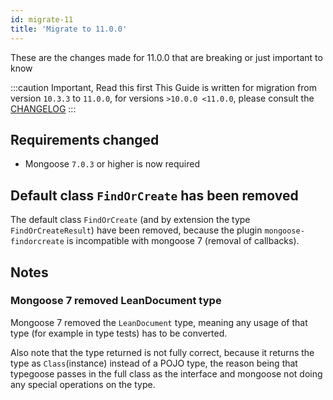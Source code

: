 ```yaml
---
id: migrate-11
title: 'Migrate to 11.0.0'
---
```


These are the changes made for 11.0.0 that are breaking or just important to know

:::caution Important, Read this first
This Guide is written for migration from version `10.3.3` to `11.0.0`, for versions `>10.0.0 <11.0.0`, please consult the [CHANGELOG](https://github.com/typegoose/typegoose/blob/master/CHANGELOG.md)
:::

## Requirements changed

- Mongoose `7.0.3` or higher is now required

## Default class `FindOrCreate` has been removed

The default class `FindOrCreate` (and by extension the type `FindOrCreateResult`) have been removed, because the plugin `mongoose-findorcreate` is incompatible with mongoose 7 (removal of callbacks).

## Notes

### Mongoose 7 removed LeanDocument type

Mongoose 7 removed the `LeanDocument` type, meaning any usage of that type (for example in type tests) has to be converted.

Also note that the type returned is not fully correct, because it returns the type as `Class`(instance) instead of a POJO type, the reason being that typegoose passes in the full class as the interface and mongoose not doing any special operations on the type.
